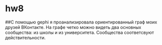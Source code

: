 # hw8
##С помощью gephi я проанализировала ориентированный граф моих друзей ВКонтакте. На графе четко можно видеть два основных сообщества: из школы и из университета. Сообщества соответсвуют действительности.

